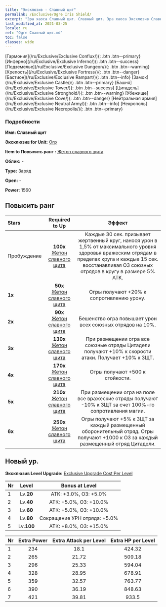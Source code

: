 ```yaml
---
title: "Эксклюзив - Славный щит"
permalink: /Exclusive/Ogre Iris Shield/
excerpt: "Эра хаоса Славный щит. Славный щит. Эра хаоса Эксклюзив Славный щит. Огр Эксклюзив."
last_modified_at: 2021-03-25
locale: ru
ref: "Ogre Славный щит.md"
toc: false
classes: wide
---
```

 [Гармония](/ru/Exclusive/Exclusive Conflux/){: .btn .btn--primary} [Инферно](/ru/Exclusive/Exclusive Inferno/){: .btn .btn--success} [Подземелье](/ru/Exclusive/Exclusive Dungeon/){: .btn .btn--warning} [Крепость](/ru/Exclusive/Exclusive Fortress/){: .btn .btn--danger} [Бастион](/ru/Exclusive/Exclusive Rampart/){: .btn .btn--info} [Замок](/ru/Exclusive/Exclusive Castle/){: .btn .btn--primary} [Башня](/ru/Exclusive/Exclusive Tower/){: .btn .btn--success} [Цитадель](/ru/Exclusive/Exclusive Stronghold/){: .btn .btn--warning} [Убежище](/ru/Exclusive/Exclusive Cove/){: .btn .btn--danger} [Нейтральная армия](/ru/Exclusive/Exclusive Neutral Army/){: .btn .btn--info} [Некрополь](/ru/Exclusive/Exclusive Necropolis/){: .btn .btn--primary} 

### Подробности
 **Имя: Славный щит** 

 **Эксклюзив for Unit:** [Огр](/ru/units/Ogre/) 

 **Item to Повысить ранг :** [Жетон славного щита](/ru/Items/con_913/)

 **Облик:** -

 **Type:** Заряд

 **Open:** -

 **Power:** 1560

## Повысить ранг 

  |     Stars    |  Required to Up | Эффект |
  |:-------------|:---------------:|:---------------:|
  |  Пробуждение  | **100x** [Жетон славного щита](/ru/Items/con_913/) | Каждые 30 сек. призывает жертвенный круг, нанося урон в 1,5% от максимального уровня здоровья вражеским отрядам в пределах круга и каждые 15 сек. восстанавливая ОЗ союзных отрядов в кругу в размере 5% ATK. |
  | **1x** <i class="fas fa-star"/> | **50x** [Жетон славного щита](/ru/Items/con_913/) | Огры получают +20% к сопротивлению урону. |
  | **2x** <i class="fas fa-star"/> | **90x** [Жетон славного щита](/ru/Items/con_913/) | Бешенство огра повышает урон всех союзных отрядов на 10%. |
  | **3x** <i class="fas fa-star"/> | **130x** [Жетон славного щита](/ru/Items/con_913/) | При размещении огра все союзные отряды Цитадели получают +10% к скорости атаки. Получает +10% к ЗЩТ. |
  | **4x** <i class="fas fa-star"/> | **170x** [Жетон славного щита](/ru/Items/con_913/) | Огры получают +500 к стойкости. |
  | **5x** <i class="fas fa-star"/> | **210x** [Жетон славного щита](/ru/Items/con_913/) | При размещении огра на поле все вражеские отряды получают -10% к ЗЩТ за счет 100%-го сопротивления магии. |
  | **6x** <i class="fas fa-star"/> | **250x** [Жетон славного щита](/ru/Items/con_913/) | Огры получают +5% к ЗЩТ за каждый размещенный оборонительный отряд. Огры получают +1000 к ОЗ за каждый размещенный отряд Цитадели. |


## Новый ур.
 **Эксклюзив Level Upgrade:** [Exclusive Upgrade Cost Per Level](/Exclusive/ExclusiveUpgradeCostPerLevel/)

  |  Nr  |   Level  | Bonus at Level |
  |:-----|:--------:|:--------------:|
  | 1 | Lv.**20** | АТК: +3.0%, ОЗ: +5.0% |
  | 2 | Lv.**40** | АТК: +5.0%, ОЗ: +10.0% |
  | 3 | Lv.**60** | АТК: +5.0%, ОЗ: +10.0% |
  | 4 | Lv.**80** | Сокращение УРН отряда: +5.0% |
  | 5 | Lv.**100** | АТК: +8.0%, ОЗ: +15.0% |


  |  Nr  |  Extra Power | Extra Attack per Level | Extra HP per Level |
  |:-----|:--------:|:--------:|:--------:|
  | 1 | 234 | 18.1 | 424.32 |
  | 2 | 265 | 21.72 | 509.18 |
  | 3 | 296 | 25.33 | 594.04 |
  | 4 | 328 | 28.95 | 678.91 |
  | 5 | 359 | 32.57 | 763.77 |
  | 6 | 390 | 36.19 | 848.63 |
  | 7 | 421 | 39.81 | 933.5 |


